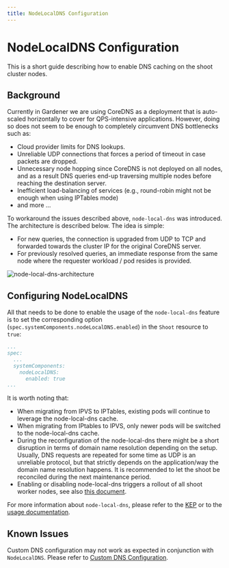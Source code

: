 ```yaml
---
title: NodeLocalDNS Configuration
---
```


# NodeLocalDNS Configuration

This is a short guide describing how to enable DNS caching on the shoot cluster nodes.

## Background

Currently in Gardener we are using CoreDNS as a deployment that is auto-scaled horizontally to cover for QPS-intensive applications. However, doing so does not seem to be enough to completely circumvent DNS bottlenecks such as:

- Cloud provider limits for DNS lookups.
- Unreliable UDP connections that forces a period of timeout in case packets are dropped.
- Unnecessary node hopping since CoreDNS is not deployed on all nodes, and as a result DNS queries end-up traversing multiple nodes before reaching the destination server.
- Inefficient load-balancing of services (e.g., round-robin might not be enough when using IPTables mode)
- and more ...

To workaround the issues described above, `node-local-dns` was introduced. The architecture is described below. The idea is simple:

- For new queries, the connection is upgraded from UDP to TCP and forwarded towards the cluster IP for the original CoreDNS server.
- For previously resolved queries, an immediate response from the same node where the requester workload / pod resides is provided.

![node-local-dns-architecture](./images/node-local-dns.png)

## Configuring NodeLocalDNS

All that needs to be done to enable the usage of the `node-local-dns` feature is to set the corresponding option (`spec.systemComponents.nodeLocalDNS.enabled`) in the `Shoot` resource to `true`:

```yaml
...
spec:
  ...
  systemComponents:
    nodeLocalDNS:
      enabled: true
...
```

It is worth noting that: 

- When migrating from IPVS to IPTables, existing pods will continue to leverage the node-local-dns cache.
- When migrating from IPtables to IPVS, only newer pods will be switched to the node-local-dns cache.
- During the reconfiguration of the node-local-dns there might be a short disruption in terms of domain name resolution depending on the setup. Usually, DNS requests are repeated for some time as UDP is an unreliable protocol, but that strictly depends on the application/way the domain name resolution happens. It is recommended to let the shoot be reconciled during the next maintenance period.
- Enabling or disabling node-local-dns triggers a rollout of all shoot worker nodes, see also [this document](shoot_updates.md#rolling-update-triggers).

For more information about `node-local-dns`, please refer to the [KEP](https://github.com/kubernetes/enhancements/blob/master/keps/sig-network/1024-nodelocal-cache-dns/README.md) or to the [usage documentation](https://kubernetes.io/docs/tasks/administer-cluster/nodelocaldns/). 

## Known Issues

Custom DNS configuration may not work as expected in conjunction with `NodeLocalDNS`.
Please refer to [Custom DNS Configuration](custom-dns-config.md#node-local-dns).
